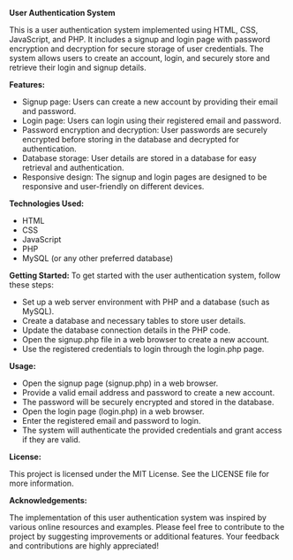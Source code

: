**User Authentication System**

This is a user authentication system implemented using HTML, CSS, JavaScript, and PHP. It includes a signup and login page with password encryption and decryption for secure storage of user credentials. The system allows users to create an account, login, and securely store and retrieve their login and signup details.

**Features:**

- Signup page: Users can create a new account by providing their email and password.
- Login page: Users can login using their registered email and password.
- Password encryption and decryption: User passwords are securely encrypted before storing in the database and decrypted for authentication.
- Database storage: User details are stored in a database for easy retrieval and authentication.
- Responsive design: The signup and login pages are designed to be responsive and user-friendly on different devices.
  
**Technologies Used:**

- HTML
- CSS
- JavaScript
- PHP
- MySQL (or any other preferred database)
  
**Getting Started:**
To get started with the user authentication system, follow these steps:

- Set up a web server environment with PHP and a database (such as MySQL).
- Create a database and necessary tables to store user details.
- Update the database connection details in the PHP code.
- Open the signup.php file in a web browser to create a new account.
- Use the registered credentials to login through the login.php page.
  
**Usage:**

- Open the signup page (signup.php) in a web browser.
- Provide a valid email address and password to create a new account.
- The password will be securely encrypted and stored in the database.
- Open the login page (login.php) in a web browser.
- Enter the registered email and password to login.
- The system will authenticate the provided credentials and grant access if they are valid.
  
**License:**

This project is licensed under the MIT License. See the LICENSE file for more information.

**Acknowledgements:**

The implementation of this user authentication system was inspired by various online resources and examples.
Please feel free to contribute to the project by suggesting improvements or additional features. Your feedback and contributions are highly appreciated!
